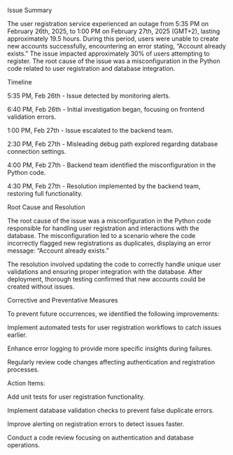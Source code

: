 Issue Summary

The user registration service experienced an outage from 5:35 PM on February 26th, 2025, to 1:00 PM on February 27th, 2025 (GMT+2), lasting approximately 19.5 hours. During this period, users were unable to create new accounts successfully, encountering an error stating, “Account already exists.” The issue impacted approximately 30% of users attempting to register. The root cause of the issue was a misconfiguration in the Python code related to user registration and database integration.

Timeline

5:35 PM, Feb 26th - Issue detected by monitoring alerts.

6:40 PM, Feb 26th - Initial investigation began, focusing on frontend validation errors.

1:00 PM, Feb 27th - Issue escalated to the backend team.

2:30 PM, Feb 27th - Misleading debug path explored regarding database connection settings.

4:00 PM, Feb 27th - Backend team identified the misconfiguration in the Python code.

4:30 PM, Feb 27th - Resolution implemented by the backend team, restoring full functionality.

Root Cause and Resolution

The root cause of the issue was a misconfiguration in the Python code responsible for handling user registration and interactions with the database. The misconfiguration led to a scenario where the code incorrectly flagged new registrations as duplicates, displaying an error message: “Account already exists.”

The resolution involved updating the code to correctly handle unique user validations and ensuring proper integration with the database. After deployment, thorough testing confirmed that new accounts could be created without issues.

Corrective and Preventative Measures

To prevent future occurrences, we identified the following improvements:

Implement automated tests for user registration workflows to catch issues earlier.

Enhance error logging to provide more specific insights during failures.

Regularly review code changes affecting authentication and registration processes.

Action Items:

Add unit tests for user registration functionality.

Implement database validation checks to prevent false duplicate errors.

Improve alerting on registration errors to detect issues faster.

Conduct a code review focusing on authentication and database operations.
